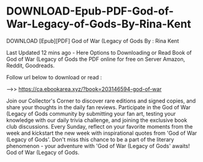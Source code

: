 # DOWNLOAD-Epub-PDF-God-of-War-Legacy-of-Gods-By-Rina-Kent
DOWNLOAD [Epub][PDF] God of War (Legacy of Gods By : Rina Kent

Last Updated 12 mins ago - Here Options to Downloading or Read Book of God of War (Legacy of Gods the PDF online for free on Server Amazon, Reddit, Goodreads.
 
Follow url below to download or read :
 
-->> https://ca.ebookarea.xyz/?book=203146594-god-of-war
 
Join our Collector's Corner to discover rare editions and signed copies, and share your thoughts in the daily fan reviews.
Participate in the God of War (Legacy of Gods community by submitting your fan art, testing your knowledge with our daily trivia challenge, and joining the exclusive book club discussions.
Every Sunday, reflect on your favorite moments from the week and kickstart the new week with inspirational quotes from 'God of War (Legacy of Gods'. Don't miss this chance to be a part of the literary phenomenon - your adventure with 'God of War (Legacy of Gods' awaits! God of War (Legacy of Gods.
